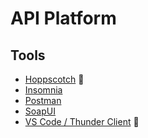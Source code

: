 # API Platform

## Tools

- [Hoppscotch](/hoppscotch/README.md) 🌟
- [Insomnia](/insomnia.md)
- [Postman](/postman/README.md)
- [SoapUI](/soapui.md)
- [VS Code / Thunder Client](/vscode/extensions/thunder-client.md) 🌟

<!--
https://github.com/open-source-labs/Swell
-->
